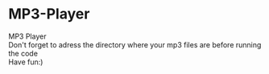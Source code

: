 # MP3-Player
MP3 Player <br>
Don't forget to adress the directory where your mp3 files are before running the code <br>
Have fun:)
